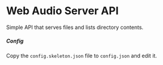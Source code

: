 # Web Audio Server API

Simple API that serves files and lists directory contents.

##### Config

Copy the `config.skeleton.json` file to `config.json` and edit it.
